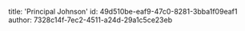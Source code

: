 title: 'Principal Johnson'
id: 49d510be-eaf9-47c0-8281-3bba1f09eaf1
author: 7328c14f-7ec2-4511-a24d-29a1c5ce23eb
